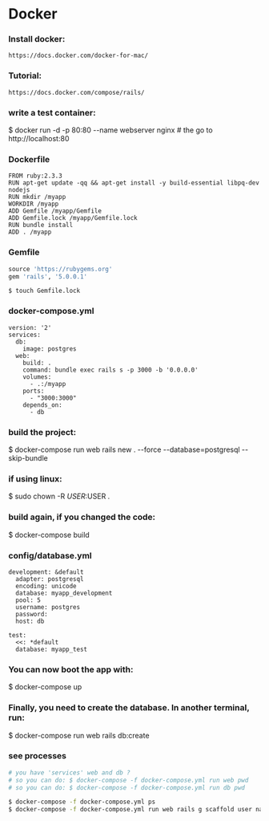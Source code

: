 # Docker

### Install docker:
```
https://docs.docker.com/docker-for-mac/
```


### Tutorial: 
```
https://docs.docker.com/compose/rails/
```

### write a test container:
$ docker run -d -p 80:80 --name webserver nginx # the go to http://localhost:80


### Dockerfile
```
FROM ruby:2.3.3
RUN apt-get update -qq && apt-get install -y build-essential libpq-dev nodejs
RUN mkdir /myapp
WORKDIR /myapp
ADD Gemfile /myapp/Gemfile
ADD Gemfile.lock /myapp/Gemfile.lock
RUN bundle install
ADD . /myapp
```


### Gemfile
```ruby
source 'https://rubygems.org'
gem 'rails', '5.0.0.1'
```

```
$ touch Gemfile.lock
```



### docker-compose.yml
```
version: '2'
services:
  db:
    image: postgres
  web:
    build: .
    command: bundle exec rails s -p 3000 -b '0.0.0.0'
    volumes:
      - .:/myapp
    ports:
      - "3000:3000"
    depends_on:
      - db
```



### build the project:
$ docker-compose run web rails new . --force --database=postgresql --skip-bundle

### if using linux:
$ sudo chown -R $USER:$USER .



### build again, if you changed the code:
$ docker-compose build


### config/database.yml
```
development: &default
  adapter: postgresql
  encoding: unicode
  database: myapp_development
  pool: 5
  username: postgres
  password:
  host: db

test:
  <<: *default
  database: myapp_test
```
  
### You can now boot the app with:

$ docker-compose up
  
### Finally, you need to create the database. In another terminal, run:
$ docker-compose run web rails db:create


### see processes
```bash
# you have 'services' web and db ?
# so you can do: $ docker-compose -f docker-compose.yml run web pwd
# so you can do: $ docker-compose -f docker-compose.yml run db pwd

$ docker-compose -f docker-compose.yml ps
$ docker-compose -f docker-compose.yml run web rails g scaffold user name lastname address phone
```



